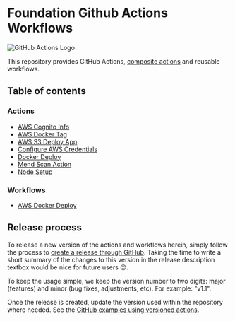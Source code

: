 # Foundation Github Actions Workflows

![GitHub Actions Logo](https://github.githubassets.com/images/modules/site/features/actions-icon-actions.svg)

This repository provides GitHub Actions, [composite actions](https://docs.github.com/en/actions/creating-actions/creating-a-composite-action) 
and reusable workflows.

## Table of contents

### Actions

- [AWS Cognito Info](actions/aws-cognito-info/README.md)
- [AWS Docker Tag](actions/aws-docker-tag/README.md)
- [AWS S3 Deploy App](actions/aws-s3-deploy-app/README.md)
- [Configure AWS Credentials](actions/configure-aws-credentials/README.md)
- [Docker Deploy](actions/docker-deploy/README.md)
- [Mend Scan Action](actions/mend-scan/README.md)
- [Node Setup](actions/node-setup/README.md)

### Workflows

- [AWS Docker Deploy](.github/workflows/aws-docker-deploy.md)

## Release process

To release a new version of the actions and workflows herein, simply follow the process to [create a release through GitHub](https://docs.github.com/en/repositories/releasing-projects-on-github/managing-releases-in-a-repository).
Taking the time to write a short summary of the changes to this version in the release description textbox would be nice for future users :wink:.

To keep the usage simple, we keep the version number to two digits: major (features) and minor (bug fixes, adjustments, etc). For example: "v1.1".

Once the release is created, update the version used within the repository where needed. See the [GitHub examples using versioned actions](https://docs.github.com/en/actions/using-workflows/workflow-syntax-for-github-actions#example-using-versioned-actions).
